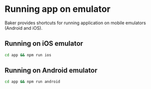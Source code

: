# Running app on emulator

Baker provides shortcuts for running application on mobile emulators (Android and iOS).

## Running on iOS emulator

```bash
cd app && npm run ios
``` 

## Running on Android emulator

```bash
cd app && npm run android
```